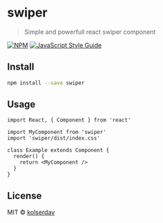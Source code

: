 # swiper

> Simple and powerfull react swiper component

[![NPM](https://img.shields.io/npm/v/swiper.svg)](https://www.npmjs.com/package/swiper) [![JavaScript Style Guide](https://img.shields.io/badge/code_style-standard-brightgreen.svg)](https://standardjs.com)

## Install

```bash
npm install --save swiper
```

## Usage

```tsx
import React, { Component } from 'react'

import MyComponent from 'swiper'
import 'swiper/dist/index.css'

class Example extends Component {
  render() {
    return <MyComponent />
  }
}
```

## License

MIT © [kolserdav](https://github.com/kolserdav)
